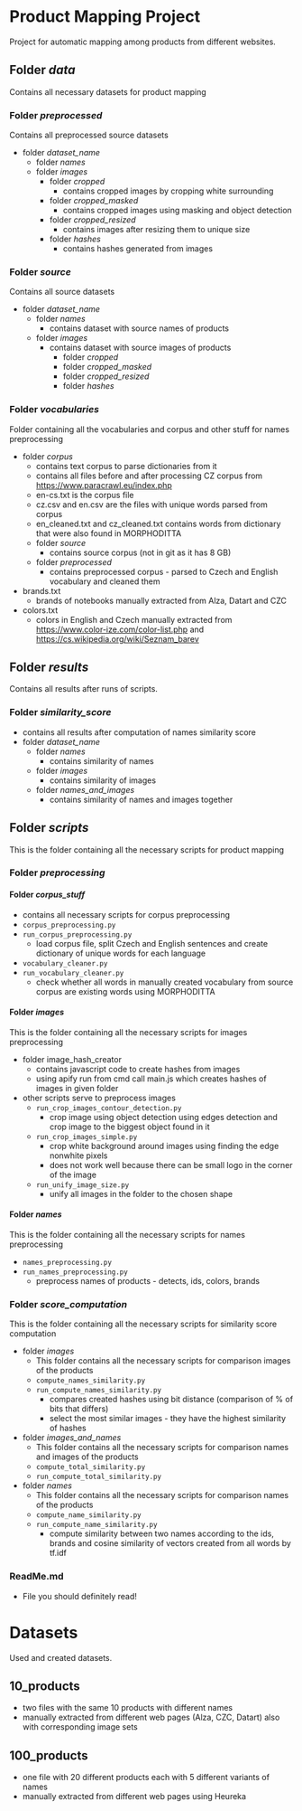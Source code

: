 # Product Mapping Project
Project for automatic mapping among products from different websites.

## Folder *data*
Contains all necessary datasets for product mapping

### Folder *preprocessed*
Contains all preprocessed source datasets 
- folder *dataset_name*
  - folder *names*
  - folder *images*
    - folder *cropped*
      - contains cropped images by cropping white surrounding 
    - folder *cropped_masked*
      - contains cropped images using masking and object detection 
    - folder *cropped_resized*
      - contains images after resizing them to unique size
    - folder *hashes*
      - contains hashes generated from images

### Folder *source*
Contains all source datasets
- folder *dataset_name*
  - folder *names*
    - contains dataset with source names of products
  - folder *images*
    - contains dataset with source images of products
      - folder *cropped*
      - folder *cropped_masked*
      - folder *cropped_resized*
      - folder *hashes*

### Folder *vocabularies*
Folder containing all the vocabularies and corpus and other stuff for names preprocessing
- folder *corpus*
  - contains text corpus to parse dictionaries from it
  - contains all files before and after processing CZ corpus from https://www.paracrawl.eu/index.php
  - en-cs.txt is the corpus file
  - cz.csv and en.csv are the files with unique words parsed from corpus
  - en_cleaned.txt and cz_cleaned.txt contains words from dictionary that were also found in MORPHODITTA
  - folder *source*
    - contains source corpus (not in git as it has 8 GB)
  - folder *preprocessed*
    - contains preprocessed corpus - parsed to Czech and English vocabulary and cleaned them 
- brands.txt
    - brands of notebooks manually extracted from Alza, Datart and CZC
- colors.txt
  - colors in English and Czech manually extracted from https://www.color-ize.com/color-list.php and https://cs.wikipedia.org/wiki/Seznam_barev

## Folder *results*
Contains all results after runs of scripts.

### Folder *similarity_score*
- contains all results after computation of names similarity score
- folder *dataset_name*
  - folder *names*
    - contains similarity of names
  - folder *images*
    - contains similarity of images
  - folder *names_and_images*
    - contains similarity of names and images together


## Folder *scripts*
This is the folder containing all the necessary scripts for product mapping

### Folder *preprocessing* 
#### Folder *corpus_stuff*
- contains all necessary scripts for corpus preprocessing
- `corpus_preprocessing.py`
- `run_corpus_preprocessing.py`
  - load corpus file, split Czech and English sentences and create dictionary of unique words for each language 
- `vocabulary_cleaner.py`
- `run_vocabulary_cleaner.py`
  - check whether all words in manually created vocabulary from source corpus are existing words using MORPHODITTA

#### Folder *images*
This is the folder containing all the necessary scripts for images preprocessing
- folder image_hash_creator
  - contains javascript code to create hashes from images
  - using apify run from cmd call main.js which creates hashes of images in given folder
- other scripts serve to preprocess images  
  - `run_crop_images_contour_detection.py`
    - crop image using object detection using edges detection and crop image to the biggest object found in it
  - `run_crop_images_simple.py`
    - crop white background around images using finding the edge nonwhite pixels
    - does not work well because there can be small logo in the corner of the image
  - `run_unify_image_size.py`
    - unify all images in the folder to the chosen shape
  
#### Folder *names*
This is the folder containing all the necessary scripts for names preprocessing
- `names_preprocessing.py`
- `run_names_preprocessing.py`
  - preprocess names of products - detects, ids, colors, brands
    
### Folder *score_computation* 
This is the folder containing all the necessary scripts for similarity score computation
- folder *images*
  - This folder contains all the necessary scripts for comparison images of the products
  - `compute_names_similarity.py`
  - `run_compute_names_similarity.py`
    - compares created hashes using bit distance (comparison of % of bits that differs)
    - select the most similar images - they have the highest similarity of hashes
- folder *images_and_names*
  - This folder contains all the necessary scripts for comparison names and images of the products
  - `compute_total_similarity.py`
  - `run_compute_total_similarity.py`
- folder *names*
  - This folder contains all the necessary scripts for comparison names of the products
  - `compute_name_similarity.py`
  - `run_compute_name_similarity.py`
    - compute similarity between two names according to the ids, brands and cosine similarity of vectors created from all words by tf.idf

### ReadMe.md
- File you should definitely read!


# Datasets
Used and created datasets.
## 10_products
- two files with the same 10 products with different names 
- manually extracted from different web pages (Alza, CZC, Datart) also with corresponding image sets
## 100_products
- one file with 20 different products each with 5 different variants of names
- manually extracted from different web pages using Heureka



